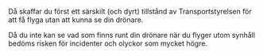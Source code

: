 ﻿Då skaffar du först ett särskilt (och dyrt) tillstånd av Transportstyrelsen för att få flyga utan att kunna se din drönare. 

Då du inte kan se vad som finns runt din drönare när du flyger utom synhåll bedöms risken för incidenter och olyckor som mycket högre.